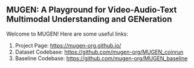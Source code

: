 ## MUGEN: A Playground for Video-Audio-Text Multimodal Understanding and GENeration
Welcome to MUGEN! Here are some useful links:
1. Project Page: https://mugen-org.github.io/
2. Dataset Codebase: https://github.com/mugen-org/MUGEN_coinrun
3. Baseline Codebase: https://github.com/mugen-org/MUGEN_baseline
